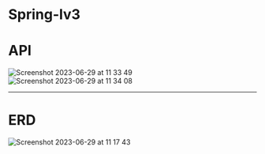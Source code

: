 # Spring-lv3
# **API**

![Screenshot 2023-06-29 at 11 33 49](https://github.com/kimnahyeong2/Spring-lv2/assets/63277040/b21c4ad2-ef71-441b-9422-e755df1f40ee)
![Screenshot 2023-06-29 at 11 34 08](https://github.com/kimnahyeong2/Spring-lv2/assets/63277040/db361e52-a220-4520-ba0b-ea73a7aebf1e)

---

# **ERD**

![Screenshot 2023-06-29 at 11 17 43](https://github.com/kimnahyeong2/Spring-lv2/assets/63277040/08e1aab6-8849-478f-a03e-eaf434ee7103)


